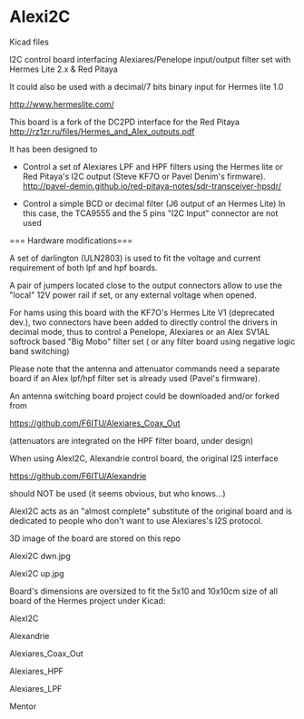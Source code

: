 # Alexi2C

Kicad files

I2C control board interfacing 
Alexiares/Penelope input/output filter set 
with Hermes Lite 2.x & Red Pitaya 

It could also be used with a decimal/7 bits binary input for 
Hermes lite 1.0 

http://www.hermeslite.com/

This board is a fork of the DC2PD interface for the Red Pitaya
http://rz1zr.ru/files/Hermes_and_Alex_outputs.pdf

It has
been designed to 

- Control a set of Alexiares LPF and HPF filters
using the Hermes lite or Red Pitaya's I2C output (Steve KF7O or Pavel Denim's firmware).
http://pavel-demin.github.io/red-pitaya-notes/sdr-transceiver-hpsdr/


- Control a simple BCD or decimal filter (J6 output of an Hermes Lite)
In this case, the TCA9555 and the 5 pins "I2C Input" connector are not used

 === Hardware modifications===

A set of darlington (ULN2803) is used to fit the voltage 
and current requirement of both lpf and hpf boards. 

A pair of jumpers located close to the output connectors 
allow to use the "local" 12V  power rail if set, 
or any external voltage when opened. 

For hams using this board with the KF7O's Hermes Lite V1 (deprecated dev.), two connectors 
have been added to directly control the drivers in decimal mode,
thus to control a Penelope, Alexiares or an Alex SV1AL softrock based 
"Big Mobo" filter set ( or any filter 
board using negative logic band switching) 

Please note that the antenna and attenuator commands need a separate 
board if an Alex lpf/hpf filter set is already used (Pavel's firmware). 

An antenna switching board project could be downloaded and/or forked from 

https://github.com/F6ITU/Alexiares_Coax_Out

(attenuators are integrated on the HPF filter board, under design)

When using AlexI2C, Alexandrie control board, the original I2S interface

https://github.com/F6ITU/Alexandrie

should NOT be used (it seems obvious, but who knows...)

AlexI2C acts as an "almost complete" substitute of the original board and is 
dedicated to people who don't want to use Alexiares's I2S protocol.

3D image of the board are stored on this repo

Alexi2C dwn.jpg

Alexi2C up.jpg

Board's dimensions are oversized to fit the 5x10 and 10x10cm 
size of all board of the Hermes project under Kicad: 

AlexI2C

Alexandrie 

Alexiares_Coax_Out

Alexiares_HPF

Alexiares_LPF

Mentor
